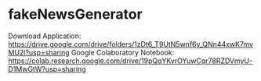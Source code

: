 # fakeNewsGenerator
Download Application:
https://drive.google.com/drive/folders/1zDt6_T9UtN5wnf6y_QNn44xwK7mvMU2l?usp=sharing
Google Colaboratory Notebook:
https://colab.research.google.com/drive/19pQqYKvrOYuwCqr78RZDVmyU-D1MwGtW?usp=sharing
